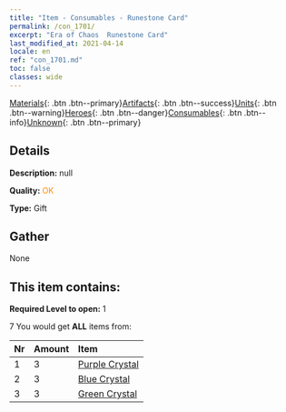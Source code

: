 ```yaml
---
title: "Item - Consumables - Runestone Card"
permalink: /con_1701/
excerpt: "Era of Chaos  Runestone Card"
last_modified_at: 2021-04-14
locale: en
ref: "con_1701.md"
toc: false
classes: wide
---
```

 [Materials](/Items/){: .btn .btn--primary}[Artifacts](/Items/Artifacts/){: .btn .btn--success}[Units](/Items/Units/){: .btn .btn--warning}[Heroes](/Items/Heroes/){: .btn .btn--danger}[Consumables](/Items/Consumables/){: .btn .btn--info}[Unknown](/Items/Unknown/){: .btn .btn--primary}

## Details
 **Description:** null

 **Quality:** <span style="color: #FF8C00">OK</span>

 **Type:** Gift

## Gather

  None

## This item contains:

 **Required Level to open:** 1

 7 You would get **ALL** items  from:

  | Nr | Amount |     Item    |
  |:---|:-------|:------------|
  | 1 | 3 | [Purple Crystal](/Items/con_720/) | 
  | 2 | 3 | [Blue Crystal](/Items/con_716/) | 
  | 3 | 3 | [Green Crystal](/Items/con_711/) | 
